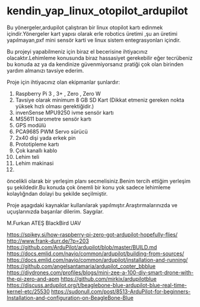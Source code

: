 # kendin_yap_linux_otopilot_ardupilot


Bu yönergeler,ardupilot çalıştıran bir linux otopilot kartı edinmek içindir.Yönergeler kart yapısı olarak erle robotics üretimi ,şu an üretimi yapılmayan,pxf mini sensör karti ve linux sistem entegrasyonları içindir.

Bu projeyi yapabilmeniz için biraz el becerisine ihtiyacınız olacaktır.Lehimleme konusunda biraz hassasiyet gerekebilir eğer tecrübeniz bu konuda az ya da kendinize güvenmiyorsanız pratiği çok olan birinden yardım almanızı tavsiye ederim.



Proje için ihtiyacınız olan ekipmanlar şunlardır:

1. Raspberry Pi  3 , 3+ , Zero , Zero W
2. Tavsiye olarak minimum 8 GB SD Kart (Dikkat etmeniz gereken nokta yüksek hızlı olması gerektiğidir.) 
3. invenSense MPU9250 ivme sensör kartı
4. MS5611 barometre sensör kartı 
5. GPS modülü
6. PCA9685 PWM Servo sürücü
7. 2x40 dişi yada erkek pin
8. Prototipleme kartı
9. Çok kanallı kablo 
10. Lehim teli
11. Lehim makinasi
12. 

öncelikli olarak bir yerleşim planı secmelisiniz.Benim tercih ettiğim yerleşim şu şekildedir.Bu konuda çok önemli bir konu yok sadece lehimleme kolaylığndan dolayi bu şekilde seçilmiştir.



Proje aşagıdaki kaynaklar kullanılarak yapılmıştır.Araştırmalarınızda ve uçuşlarınızda başarılar dilerim.
Saygılar.

M.Furkan ATEŞ
BlackBird UAV

https://spikey.si/how-raspberry-pi-zero-got-ardupilot-hopefully-flies/
http://www.frank-durr.de/?p=203
https://github.com/ArduPilot/ardupilot/blob/master/BUILD.md
https://docs.emlid.com/navio/common/ardupilot/building-from-sources/
https://docs.emlid.com/navio/common/ardupilot/installation-and-running/
https://github.com/angelsantamaria/ardupilot_copter_bbblue
https://diydrones.com/profiles/blogs/mini-zee-a-100-diy-smart-drone-with-the-pi-zero-and-apm
https://github.com/mirkix/ardupilotblue
https://discuss.ardupilot.org/t/beaglebone-blue-ardupilot-blue-real-time-kernel-etc/25530
https://sudonull.com/post/8513-ArduPilot-for-beginners-Installation-and-configuration-on-BeagleBone-Blue
